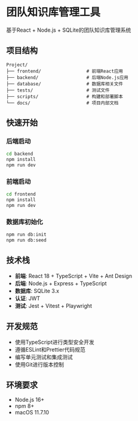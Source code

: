 # 团队知识库管理工具

基于React + Node.js + SQLite的团队知识库管理系统

## 项目结构

```
Project/
├── frontend/                 # 前端React应用
├── backend/                  # 后端Node.js应用
├── database/                 # 数据库相关文件
├── tests/                    # 测试文件
├── scripts/                  # 构建和部署脚本
└── docs/                     # 项目内部文档
```

## 快速开始

### 后端启动

```bash
cd backend
npm install
npm run dev
```

### 前端启动

```bash
cd frontend
npm install
npm run dev
```

### 数据库初始化

```bash
npm run db:init
npm run db:seed
```

## 技术栈

- **前端**: React 18 + TypeScript + Vite + Ant Design
- **后端**: Node.js + Express + TypeScript
- **数据库**: SQLite 3.x
- **认证**: JWT
- **测试**: Jest + Vitest + Playwright

## 开发规范

- 使用TypeScript进行类型安全开发
- 遵循ESLint和Prettier代码规范
- 编写单元测试和集成测试
- 使用Git进行版本控制

## 环境要求

- Node.js 16+
- npm 8+
- macOS 11.7.10
